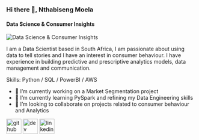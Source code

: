 ### Hi there 👋, Nthabiseng Moela
#### Data Science & Consumer Insights 
![Data Science & Consumer Insights ](https://www.nielsen.com/wp-content/uploads/sites/3/2019/04/data-science-icon-animation-banner-clockwise.gif?fit=1200%2C400)

I am a Data Scientist based in South Africa, I am passionate about using data to tell stories and I have an interest in consumer behaviour. I have experience in building predictive and prescriptive analytics models, data management and communication.

Skills: Python / SQL / PowerBI / AWS 

- 🔭 I’m currently working on a Market Segmentation project 
- 🌱 I’m currently learning PySpark and refining my Data Engineering skills 
- 👯 I’m looking to collaborate on projects related to consumer behaviour and Analytics 


[<img src='https://cdn.jsdelivr.net/npm/simple-icons@3.0.1/icons/github.svg' alt='github' height='40'>](https://github.com/NthabisengMoela)  [<img src='https://cdn.jsdelivr.net/npm/simple-icons@3.0.1/icons/dev-dot-to.svg' alt='dev' height='40'>](https://dev.to/NthabisengMoela)  [<img src='https://cdn.jsdelivr.net/npm/simple-icons@3.0.1/icons/linkedin.svg' alt='linkedin' height='40'>](https://www.linkedin.com/in/nthabisengmoela/)  







